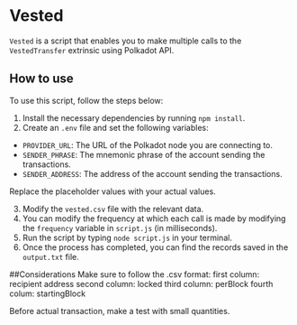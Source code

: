 # Vested

`Vested` is a script that enables you to make multiple calls to the `VestedTransfer` extrinsic using Polkadot API.

## How to use

To use this script, follow the steps below:

1. Install the necessary dependencies by running `npm install`.
2. Create an `.env` file and set the following variables:


- `PROVIDER_URL`: The URL of the Polkadot node you are connecting to.
- `SENDER_PHRASE`: The mnemonic phrase of the account sending the transactions.
- `SENDER_ADDRESS`: The address of the account sending the transactions.

Replace the placeholder values with your actual values.

3. Modify the `vested.csv` file with the relevant data.
4. You can modify the frequency at which each call is made by modifying the `frequency` variable in `script.js` (in milliseconds).
5. Run the script by typing `node script.js` in your terminal.
6. Once the process has completed, you can find the records saved in the `output.txt` file.

##Considerations
Make sure to follow the .csv format:
first column: recipient address
second column: locked
third column: perBlock
fourth colum: startingBlock

Before actual transaction, make a test with small quantities.
